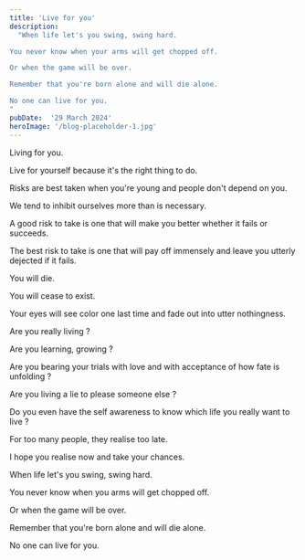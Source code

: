 ```yaml
---
title: 'Live for you'
description:
  "When life let's you swing, swing hard. 

You never know when your arms will get chopped off.

Or when the game will be over. 

Remember that you're born alone and will die alone. 

No one can live for you. 
"
pubDate:  '29 March 2024'
heroImage: '/blog-placeholder-1.jpg'
---
```


Living for you.

Live for yourself because it's the right thing to do.

Risks are best taken when you're young and people don't depend on you.

We tend to inhibit ourselves more than is necessary.

A good risk to take is one that will make you better whether it fails or succeeds.

The best risk to take is one that will pay off immensely and leave you utterly dejected if it fails.

You will die.

You will cease to exist.

Your eyes will see color one last time and fade out into utter nothingness.

Are you really living ?

Are you learning, growing ?

Are you bearing your trials with love and with acceptance of how fate is unfolding ?

Are you living a lie to please someone else ?

Do you even have the self awareness to know which life you really want to live ?

For too many people, they realise too late.

I hope you realise now and take your chances.

When life let's you swing, swing hard.

You never know when you arms will get chopped off.

Or when the game will be over.

Remember that you're born alone and will die alone.

No one can live for you.

